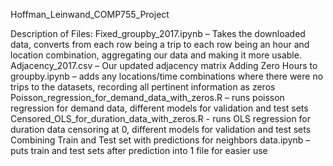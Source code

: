 Hoffman_Leinwand_COMP755_Project


Description of Files:
Fixed_groupby_2017.ipynb – Takes the downloaded data, converts from each row being a trip to each row being an hour and location combination, aggregating our data and making it more usable.
Adjacency_2017.csv – Our updated adjacency matrix
Adding Zero Hours to groupby.ipynb – adds any locations/time combinations where there were no trips to the datasets, recording all pertinent information as zeros
Poisson_regression_for_demand_data_with_zeros.R – runs poisson regression for demand data, different models for validation and test sets
Censored_OLS_for_duration_data_with_zeros.R - runs OLS regression for duration data censoring at 0, different models for validation and test sets
Combining Train and Test set with predictions for neighbors data.ipynb – puts train and test sets after prediction into 1 file for easier use